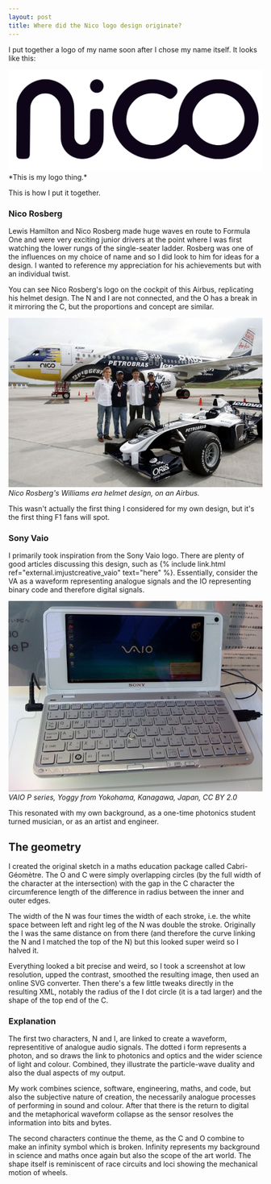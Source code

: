 ```yaml
---
layout: post
title: Where did the Nico logo design originate?
---
```


I put together a logo of my name soon after I chose my name itself. It looks like this:

<img src="/public/img/nicologo.svg" alt="Nico Beastie Boyce logo." width="600" />
*This is my logo thing.*

This is how I put it together.<!--excerpt-end-->

### Nico Rosberg

Lewis Hamilton and Nico Rosberg made huge waves en route to Formula One and were very exciting junior drivers at the point where I was first watching the lower rungs of the single-seater ladder. Rosberg was one of the influences on my choice of name and so I did look to him for ideas for a design. I wanted to reference my appreciation for his achievements but with an individual twist.

You can see Nico Rosberg's logo on the cockpit of this Airbus, replicating his helmet design. The N and I are not connected, and the O has a break in it mirroring the C, but the proportions and concept are similar.

![Nico Rosberg helmet design on an Airbus](/public/img/nicorosberg.jpg)
*Nico Rosberg's Williams era helmet design, on an Airbus.*

This wasn't actually the first thing I considered for my own design, but it's the first thing F1 fans will spot.

### Sony Vaio

I primarily took inspiration from the Sony Vaio logo. There are plenty of good articles discussing this design, such as {% include link.html ref="external.imjustcreative_vaio" text="here" %}. Essentially, consider the VA as a waveform representing analogue signals and the IO representing binary code and therefore digital signals.

![VAIO P series, Yoggy from Yokohama, Kanagawa, Japan, CC BY 2.0](/public/img/Sony_VAIO_P.jpg)
*VAIO P series, Yoggy from Yokohama, Kanagawa, Japan, CC BY 2.0*

This resonated with my own background, as a one-time photonics student turned musician, or as an artist and engineer.

## The geometry

I created the original sketch in a maths education package called Cabri-Géomètre. The O and C were simply overlapping circles (by the full width of the character at the intersection) with the gap in the C character the circumference length of the difference in radius between the inner and outer edges.

The width of the N was four times the width of each stroke, i.e. the white space between left and right leg of the N was double the stroke. Originally the I was the same distance on from there (and therefore the curve linking the N and I matched the top of the N) but this looked super weird so I halved it.

Everything looked a bit precise and weird, so I took a screenshot at low resolution, upped the contrast, smoothed the resulting image, then used an online SVG converter. Then there's a few little tweaks directly in the resulting XML, notably the radius of the I dot circle (it is a tad larger) and the shape of the top end of the C.

### Explanation

The first two characters, N and I, are linked to create a waveform, representitive of analogue audio signals. The dotted i form represents a photon, and so draws the link to photonics and optics and the wider science of light and colour. Combined, they illustrate the particle-wave duality and also the dual aspects of my output.

My work combines science, software, engineering, maths, and code, but also the subjective nature of creation, the necessarily analogue processes of performing in sound and colour. After that there is the return to digital and the metaphorical waveform collapse as the sensor resolves the information into bits and bytes.

The second characters continue the theme, as the C and O combine to make an infinity symbol which is broken. Infinity represents my background in science and maths once again but also the scope of the art world. The shape itself is reminiscent of race circuits and loci showing the mechanical motion of wheels.